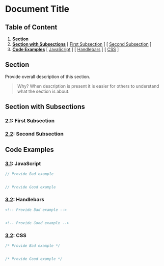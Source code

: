 # Document Title 

## Table of Content 
1. **[Section](#section)**
1. **[Section with Subsections](#section-with-subsections)**
	[ [First Subsection](#section-with-subsections--first-subsection) ] 
	[ [Second Subsection](#section-with-subsections--second-subsection) ]
1. **[Code Examples](#code-examples)**
	[ [JavaScript](#code-examples--javascript) ] 
	[ [Handlebars](#code-examples--handlebars) ]
	[ [CSS](#code-examples--css) ]


## Section
Provide overall description of this section.
> Why? When description is present it is easier for others to understand what the section is about. 

## Section with Subsections

<a name="section-with-subsections--first-subsection"></a><a name="2.1"></a>
### [2.1](#section-with-subsections--first-subsection): First Subsection


<a name="section-with-subsections--second-subsection"></a><a name="2.2"></a>
### [2.2](#section-with-subsections--second-subsection): Second Subsection



## Code Examples

<a name="code-examples--javascript"></a><a name="3.1"></a>
### [3.1](#code-examples--javascript): JavaScript

``` javascript 
// Provide Bad example


// Provide Good example
```

<a name="code-examples--handlebars"></a><a name="3.2"></a>
### [3.2](#code-examples--handlebars): Handlebars

``` handlebars 
<!-- Provide Bad example -->


<!-- Provide Good example -->
```

<a name="code-examples--css"></a><a name="3.2"></a>
### [3.2](#code-examples--css): CSS

``` css 
/* Provide Bad example */


/* Provide Good example */
```